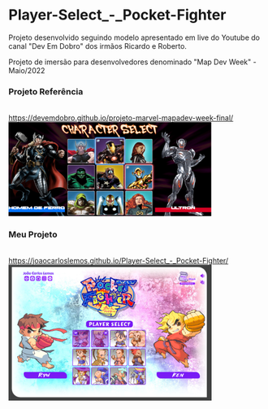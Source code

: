 # Player-Select_-_Pocket-Fighter

Projeto desenvolvido seguindo modelo apresentado em live do Youtube do canal "Dev Em Dobro" dos irmãos Ricardo e Roberto.

Projeto de imersão para desenvolvedores denominado "Map Dev Week" - Maio/2022

<div>
  <h3>Projeto  Referência</h3></br>
  <a href="https://devemdobro.github.io/projeto-marvel-mapadev-week-final/" target="_blank">https://devemdobro.github.io/projeto-marvel-mapadev-week-final/</a>      
  <img width="400px" src="https://raw.githubusercontent.com/JoaoCarlosLemos/imagens/main/map_dev_week.PNG">
</div>

<div>
  <h3>Meu Projeto</h3></br>
  <a href="https://joaocarloslemos.github.io/Player-Select_-_Pocket-Fighter/" target="_blank">https://joaocarloslemos.github.io/Player-Select_-_Pocket-Fighter/</a>
  <img width="400px" src="https://raw.githubusercontent.com/JoaoCarlosLemos/imagens/main/Player_Select_-_Pocket_Fighter.PNG">
</div>
